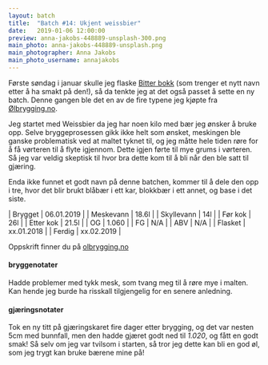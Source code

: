 ```yaml
---
layout: batch
title:  "Batch #14: Ukjent weissbier"
date:   2019-01-06 12:00:00
preview: anna-jakobs-448889-unsplash-300.png
main_photo: anna-jakobs-448889-unsplash.png
main_photographer: Anna Jakobs
main_photo_username: annajakobs
---
```


Første søndag i januar skulle jeg flaske [Bitter bokk](/batch/9-bitter-bokk) (som trenger et nytt navn etter å ha smakt på den!), så da tenkte jeg at det også passet å sette en ny batch. Denne gangen ble det en av de fire typene jeg kjøpte fra [Ølbrygging.no](https://www.olbrygging.no/).

Jeg startet med Weissbier da jeg har noen kilo med bær jeg ønsker å bruke opp. Selve bryggeprosessen gikk ikke helt som ønsket, meskingen ble ganske problematisk ved at maltet tyknet til, og jeg måtte hele tiden røre for å få vørteren til å flyte igjennom. Dette igjen førte til mye grums i vørteren. Så jeg var veldig skeptisk til hvor bra dette kom til å bli når den ble satt til gjæring.

Enda ikke funnet et godt navn på denne batchen, kommer til å dele den opp i tre, hvor det blir brukt blåbær i ett kar, blokkbær i ett annet, og base i det siste.


| Brygget    | 06.01.2019 |
| Meskevann  | 18.6l      |
| Skyllevann | 14l        |
| Før kok    | 26l        |
| Etter kok  | 21.5l      |
| OG         | 1.060      |
| FG         | N/A        |
| ABV        | N/A        |
| Flasket    | xx.01.2018 |
| Ferdig     | xx.02.2019 |

Oppskrift finner du på [olbrygging.no](https://www.olbrygging.no/%C3%B8lbrygging-as/100355/weissbier-allgrain-%C3%B8lsett-tradisjonelt-hvete%C3%B8l-fra-syd-tyskland)


#### bryggenotater

Hadde problemer med tykk mesk, som tvang meg til å røre mye i malten. Kan hende jeg burde ha risskall tilgjengelig for en senere anledning.


#### gjæringsnotater

Tok en ny titt på gjæringskaret fire dager etter brygging, og det var nesten 5cm med bunnfall, men den hadde gjæret godt ned til *1.020*, og fått en godt smak! Så selv om jeg var tvilsom i starten, så tror jeg dette kan bli en god øl, som jeg trygt kan bruke bærene mine på!
